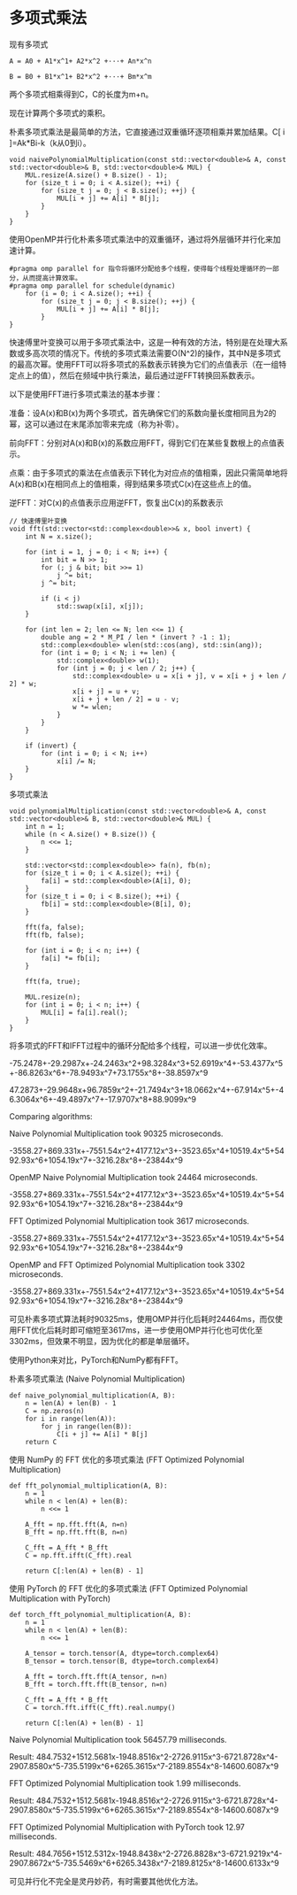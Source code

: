 # 多项式乘法

现有多项式

    A = A0 + A1*x^1+ A2*x^2 +···+ An*x^n
    
    B = B0 + B1*x^1+ B2*x^2 +···+ Bm*x^m

两个多项式相乘得到C，C的长度为m+n。

现在计算两个多项式的乘积。

朴素多项式乘法是最简单的方法，它直接通过双重循环逐项相乘并累加结果。C[ i ]=Ak*Bi-k（k从0到i）。

    void naivePolynomialMultiplication(const std::vector<double>& A, const std::vector<double>& B, std::vector<double>& MUL) {
        MUL.resize(A.size() + B.size() - 1);
        for (size_t i = 0; i < A.size(); ++i) {
            for (size_t j = 0; j < B.size(); ++j) {
                MUL[i + j] += A[i] * B[j];
            }
        }
    }

使用OpenMP并行化朴素多项式乘法中的双重循环，通过将外层循环并行化来加速计算。

    #pragma omp parallel for 指令将循环分配给多个线程，使得每个线程处理循环的一部分，从而提高计算效率。
    #pragma omp parallel for schedule(dynamic)
        for (i = 0; i < A.size(); ++i) {
            for (size_t j = 0; j < B.size(); ++j) {
                MUL[i + j] += A[i] * B[j];
            }
    }

快速傅里叶变换可以用于多项式乘法中，这是一种有效的方法，特别是在处理大系数或多高次项的情况下。传统的多项式乘法需要O(N^2)的操作，其中N是多项式的最高次幂。使用FFT可以将多项式的系数表示转换为它们的点值表示（在一组特定点上的值），然后在频域中执行乘法，最后通过逆FFT转换回系数表示。

以下是使用FFT进行多项式乘法的基本步骤：

准备：设A(x)和B(x)为两个多项式，首先确保它们的系数向量长度相同且为2的幂，这可以通过在末尾添加零来完成（称为补零）。

前向FFT：分别对A(x)和B(x)的系数应用FFT，得到它们在某些复数根上的点值表示。

点乘：由于多项式的乘法在点值表示下转化为对应点的值相乘，因此只需简单地将A(x)和B(x)在相同点上的值相乘，得到结果多项式C(x)在这些点上的值。

逆FFT：对C(x)的点值表示应用逆FFT，恢复出C(x)的系数表示

    // 快速傅里叶变换
    void fft(std::vector<std::complex<double>>& x, bool invert) {
        int N = x.size();
    
        for (int i = 1, j = 0; i < N; i++) {
            int bit = N >> 1;
            for (; j & bit; bit >>= 1)
                j ^= bit;
            j ^= bit;
    
            if (i < j)
                std::swap(x[i], x[j]);
        }
    
        for (int len = 2; len <= N; len <<= 1) {
            double ang = 2 * M_PI / len * (invert ? -1 : 1);
            std::complex<double> wlen(std::cos(ang), std::sin(ang));
            for (int i = 0; i < N; i += len) {
                std::complex<double> w(1);
                for (int j = 0; j < len / 2; j++) {
                    std::complex<double> u = x[i + j], v = x[i + j + len / 2] * w;
                    x[i + j] = u + v;
                    x[i + j + len / 2] = u - v;
                    w *= wlen;
                }
            }
        }
    
        if (invert) {
            for (int i = 0; i < N; i++)
                x[i] /= N;
        }
    }

多项式乘法

    void polynomialMultiplication(const std::vector<double>& A, const std::vector<double>& B, std::vector<double>& MUL) {
        int n = 1;
        while (n < A.size() + B.size()) {
            n <<= 1;
        }
    
        std::vector<std::complex<double>> fa(n), fb(n);
        for (size_t i = 0; i < A.size(); ++i) {
            fa[i] = std::complex<double>(A[i], 0);
        }
        for (size_t i = 0; i < B.size(); ++i) {
            fb[i] = std::complex<double>(B[i], 0);
        }
    
        fft(fa, false);
        fft(fb, false);
    
        for (int i = 0; i < n; i++) {
            fa[i] *= fb[i];
        }
    
        fft(fa, true);
    
        MUL.resize(n);
        for (int i = 0; i < n; i++) {
            MUL[i] = fa[i].real();
        }
    }

将多项式的FFT和IFFT过程中的循环分配给多个线程，可以进一步优化效率。


-75.2478+-29.2987x+-24.2463x^2+98.3284x^3+52.6919x^4+-53.4377x^5+-86.8263x^6+-78.9493x^7+73.1755x^8+-38.8597x^9

47.2873+-29.9648x+96.7859x^2+-21.7494x^3+18.0662x^4+-67.914x^5+-46.3064x^6+-49.4897x^7+-17.9707x^8+88.9099x^9

Comparing algorithms:

Naive Polynomial Multiplication took 90325 microseconds.

-3558.27+869.331x+-7551.54x^2+4177.12x^3+-3523.65x^4+10519.4x^5+5492.93x^6+1054.19x^7+-3216.28x^8+-23844x^9

OpenMP Naive Polynomial Multiplication took 24464 microseconds.

-3558.27+869.331x+-7551.54x^2+4177.12x^3+-3523.65x^4+10519.4x^5+5492.93x^6+1054.19x^7+-3216.28x^8+-23844x^9

FFT Optimized Polynomial Multiplication took 3617 microseconds.

-3558.27+869.331x+-7551.54x^2+4177.12x^3+-3523.65x^4+10519.4x^5+5492.93x^6+1054.19x^7+-3216.28x^8+-23844x^9

OpenMP and FFT Optimized Polynomial Multiplication took 3302 microseconds.

-3558.27+869.331x+-7551.54x^2+4177.12x^3+-3523.65x^4+10519.4x^5+5492.93x^6+1054.19x^7+-3216.28x^8+-23844x^9

可见朴素多项式算法耗时90325ms，使用OMP并行化后耗时24464ms，而仅使用FFT优化后耗时即可缩短至3617ms，进一步使用OMP并行化也可优化至3302ms，但效果不明显，因为优化的都是单层循环。



使用Python来对比，PyTorch和NumPy都有FFT。

朴素多项式乘法 (Naive Polynomial Multiplication)

    def naive_polynomial_multiplication(A, B):
        n = len(A) + len(B) - 1
        C = np.zeros(n)
        for i in range(len(A)):
            for j in range(len(B)):
                C[i + j] += A[i] * B[j]
        return C

使用 NumPy 的 FFT 优化的多项式乘法 (FFT Optimized Polynomial Multiplication)

    def fft_polynomial_multiplication(A, B):
        n = 1
        while n < len(A) + len(B):
            n <<= 1
        
        A_fft = np.fft.fft(A, n=n)
        B_fft = np.fft.fft(B, n=n)
        
        C_fft = A_fft * B_fft
        C = np.fft.ifft(C_fft).real
        
        return C[:len(A) + len(B) - 1]

使用 PyTorch 的 FFT 优化的多项式乘法 (FFT Optimized Polynomial Multiplication with PyTorch)

    def torch_fft_polynomial_multiplication(A, B):
        n = 1
        while n < len(A) + len(B):
            n <<= 1
        
        A_tensor = torch.tensor(A, dtype=torch.complex64)
        B_tensor = torch.tensor(B, dtype=torch.complex64)
        
        A_fft = torch.fft.fft(A_tensor, n=n)
        B_fft = torch.fft.fft(B_tensor, n=n)
        
        C_fft = A_fft * B_fft
        C = torch.fft.ifft(C_fft).real.numpy()
        
        return C[:len(A) + len(B) - 1]


Naive Polynomial Multiplication took 56457.79 milliseconds.

Result:
484.7532+1512.5681x-1948.8516x^2-2726.9115x^3-6721.8728x^4-2907.8580x^5-735.5199x^6+6265.3615x^7-2189.8554x^8-14600.6087x^9

FFT Optimized Polynomial Multiplication took 1.99 milliseconds.

Result:
484.7532+1512.5681x-1948.8516x^2-2726.9115x^3-6721.8728x^4-2907.8580x^5-735.5199x^6+6265.3615x^7-2189.8554x^8-14600.6087x^9

FFT Optimized Polynomial Multiplication with PyTorch took 12.97 milliseconds.

Result:
484.7656+1512.5312x-1948.8438x^2-2726.8828x^3-6721.9219x^4-2907.8672x^5-735.5469x^6+6265.3438x^7-2189.8125x^8-14600.6133x^9

可见并行化不完全是灵丹妙药，有时需要其他优化方法。
